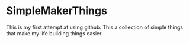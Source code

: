 # SimpleMakerThings

This is my first attempt at using github. This a collection of simple things that make my life building things easier. 


